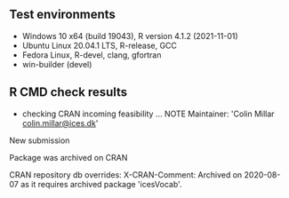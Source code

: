 ## Test environments
* Windows 10 x64 (build 19043), R version 4.1.2 (2021-11-01)
* Ubuntu Linux 20.04.1 LTS, R-release, GCC
* Fedora Linux, R-devel, clang, gfortran
* win-builder (devel)
## R CMD check results

* checking CRAN incoming feasibility ... NOTE
Maintainer: 'Colin Millar <colin.millar@ices.dk>'

New submission

Package was archived on CRAN

CRAN repository db overrides:
  X-CRAN-Comment: Archived on 2020-08-07 as it requires archived
    package 'icesVocab'.
